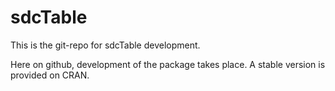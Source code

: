 sdcTable
========

This is the git-repo for sdcTable development.

Here on github, development of the package takes place. A stable version is provided on CRAN.
